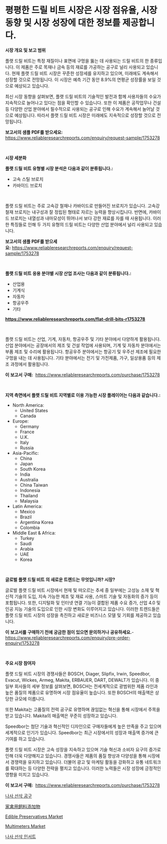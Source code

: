 <p><h1>평평한 드릴 비트 시장은 시장 점유율, 시장 동향 및 시장 성장에 대한 정보를 제공합니다.</h1></p><p><strong>시장 개요 및 보고 범위</strong></p>
<p><p>플랫 드릴 비트는 특정 재질이나 표면에 구멍을 뚫는 데 사용되는 드릴 비트의 한 종류입니다. 이 제품은 주로 목재나 금속 등의 재료를 가공하는 공구로 널리 사용되고 있습니다. 현재 플랫 드릴 비트 시장은 꾸준한 성장세를 유지하고 있으며, 미래에도 계속해서 성장할 것으로 전망됩니다. 이 시장은 예측 기간 동안 8.9%의 연평균 성장률을 보일 것으로 예상되고 있습니다.</p><p>최신 시장 동향을 살펴보면, 플랫 드릴 비트의 기술적인 발전과 함께 사용자들의 수요가 지속적으로 늘어나고 있다는 점을 확인할 수 있습니다. 또한 이 제품은 공작업무나 건설 등 다양한 산업 분야에서 필수적으로 사용되는 공구로 인해 수요가 계속해서 늘어날 것으로 예상됩니다. 따라서 플랫 드릴 비트 시장은 미래에도 지속적으로 성장할 것으로 전망됩니다.</p></p>
<p><strong>보고서의 샘플 PDF를 받으세요:</strong> <a href="https://www.reliableresearchreports.com/enquiry/request-sample/1753278">https://www.reliableresearchreports.com/enquiry/request-sample/1753278</a></p>
<p>&nbsp;</p>
<p><strong>시장 세분화</strong></p>
<p><strong>플랫 드릴 비트 유형별 시장 분석은 다음과 같이 분류됩니다.:</strong></p>
<p><ul><li>고속 스틸 브로치</li><li>카바이드 브로치</li></ul></p>
<p>&nbsp;</p>
<p><p>플랫 드릴 비트는 주로 고속강 철재나 카바이드로 만들어진 브로치가 있습니다. 고속강 철재 브로치는 내구성과 잘 정립된 형태로 자르는 능력을 향상시킵니다. 반면에, 카바이드 브로치는 내열성과 내마모성이 뛰어나서 보다 강한 재료를 자를 때 사용됩니다. 이러한 특징들로 인해 두 가지 유형의 드릴 비트는 다양한 산업 분야에서 널리 사용되고 있습니다.</p></p>
<p><strong>보고서의 샘플 PDF를 받으세요:</strong>&nbsp;<a href="https://www.reliableresearchreports.com/enquiry/request-sample/1753278">https://www.reliableresearchreports.com/enquiry/request-sample/1753278</a></p>
<p>&nbsp;</p>
<p><strong> 플랫 드릴 비트 응용 분야별 시장 산업 조사는 다음과 같이 분류됩니다.:</strong></p>
<p><ul><li>산업용</li><li>기계식</li><li>자동차</li><li>항공우주</li><li>기타</li></ul></p>
<p><strong><a href="https://www.reliableresearchreports.com/flat-drill-bits-r1753278">https://www.reliableresearchreports.com/flat-drill-bits-r1753278</a></strong></p>
<p>&nbsp;</p>
<p><p>플랫 드릴 비트는 산업, 기계, 자동차, 항공우주 및 기타 분야에서 다양하게 활용됩니다. 산업 분야에서는 공장에서의 제조 및 건설 작업에 사용되며, 기계 및 자동차 분야에서는 부품 제조 및 수리에 활용됩니다. 항공우주 분야에서는 항공기 및 우주선 제조에 필요한 구멍을 내는 데 사용됩니다. 기타 분야에서는 전기 및 가전제품, 가구, 일상용품 등의 제조 과정에서 활용됩니다.</p></p>
<p><strong>이 보고서 구매:</strong>&nbsp; <a href="https://www.reliableresearchreports.com/purchase/1753278">https://www.reliableresearchreports.com/purchase/1753278</a></p>
<p>&nbsp;</p>
<p><strong>지역 측면에서 플랫 드릴 비트 지역별로 이용 가능한 시장 플레이어는 다음과 같습니다.:</strong></p>
<p><ul>
    <li>
        North America:
        <ul>
            <li>United States</li>
            <li>Canada</li>
        </ul>
    </li>
    <li>
        Europe:
        <ul>
            <li>Germany</li>
            <li>France</li>
            <li>U.K.</li>
            <li>Italy</li>
            <li>Russia</li>
        </ul>
    </li>
    <li>
        Asia-Pacific:
        <ul>
            <li>China</li>
            <li>Japan</li>
            <li>South Korea</li>
            <li>India</li>
            <li>Australia</li>
            <li>China Taiwan</li>
            <li>Indonesia</li>
            <li>Thailand</li>
            <li>Malaysia</li>
        </ul>
    </li>
    <li>
        Latin America:
        <ul>
            <li>Mexico</li>
            <li>Brazil</li>
            <li>Argentina Korea</li>
            <li>Colombia</li>
        </ul>
    </li>
    <li>
        Middle East & Africa:
        <ul>
            <li>Turkey</li>
            <li>Saudi</li>
            <li>Arabia</li>
            <li>UAE</li>
            <li>Korea</li>
        </ul>
    </li>
    </ul></p>
<p>&nbsp;</p>
<p><strong>글로벌 플랫 드릴 비트 의 새로운 트렌드는 무엇입니까? 시장?</strong></p>
<p><p>글로벌 플랫 드릴 비트 시장에서 현재 및 떠오르는 추세 중 일부에는 고성능 소재 및 혁신적 기술의 도입, 지속 가능한 제조 및 재료 사용, 스마트 기술 및 자동화의 증가 등이 포함됩니다. 또한, 디지털화 및 인터넷 연결 기능이 결합된 제품 수요 증가, 산업 4.0 및 인공 지능 기술의 도입으로 인한 시장 변화도 이루어지고 있습니다. 이러한 트렌드들은 플랫 드릴 비트 시장의 성장을 촉진하고 새로운 비즈니스 모델 및 기회를 제공하고 있습니다.</p></p>
<p><strong>이 보고서를 구매하기 전에 궁금한 점이 있으면 문의하거나 공유하세요.</strong>- <a href="https://www.reliableresearchreports.com/enquiry/pre-order-enquiry/1753278">https://www.reliableresearchreports.com/enquiry/pre-order-enquiry/1753278</a></p>
<p>&nbsp;</p>
<p><strong>주요 시장 참여자</strong></p>
<p><p>플랫 드릴 비트 시장의 경쟁사들은 BOSCH, Diager, Slipfix, Irwin, Speedbor, Evacut, Wickes, Armeg, Makita, ERBAUER, DART, DEWALT가 있습니다. 이 중 일부 회사들의 세부 정보를 살펴보면, BOSCH는 전세계적으로 광범위한 제품 라인과 높은 품질의 제품으로 유명하며 시장 점유율이 높습니다. 또한 BOSCH의 매출액은 상당한 규모에 이릅니다.</p><p>또한 Makita는 고품질의 전력 공구로 유명하며 끊임없는 혁신을 통해 시장에서 주목을 받고 있습니다. Makita의 매출액은 꾸준히 성장하고 있습니다.</p><p>Speedbor는 첨단 기술과 혁신적인 디자인으로 구매자들에게 높은 만족을 주고 있으며 세계적으로 인기가 있습니다. Speedbor는 최근 시장에서의 성장과 매출액 증가에 큰 기여를 하고 있습니다.</p><p>플랫 드릴 비트 시장은 고속 성장을 지속하고 있으며 기술 혁신과 소비자 요구의 증가로 인해 더욱 다양해지고 있습니다. 경쟁사들은 제품의 품질 향상과 다양성을 통해 시장에서 경쟁력을 유지하고 있습니다. 더불어 광고 및 마케팅 활동을 강화하고 유통 네트워크를 확대하는 등 다양한 전략을 펼치고 있습니다. 이러한 노력들은 시장 성장에 긍정적인 영향을 미치고 있습니다.</p></p>
<p><strong>이 보고서 구매:</strong>&nbsp;&nbsp;<a href="https://www.reliableresearchreports.com/purchase/1753278">https://www.reliableresearchreports.com/purchase/1753278</a></p>
<p><p><a href="https://github.com/vsoq0zknh59/Market-Research-Report-List-1/blob/main/666305225915.md">나사 선삭 공구</a></p><p><a href="https://github.com/MosesSpinka1914/Market-Research-Report-List-1/blob/main/174125828466.md">家禽用飼料添加物</a></p><p><a href="https://issuu.com/reportprime-2/docs/edible-preservatives-market-size-2030.pptx">Edible Preservatives Market</a></p><p><a href="https://github.com/globismark/Market-Research-Report-List-2/blob/main/multimeters-market.md">Multimeters Market</a></p><p><a href="https://github.com/Tristiarton768456/Market-Research-Report-List-1/blob/main/656011225916.md">나사 선삭 인서트</a></p></p>